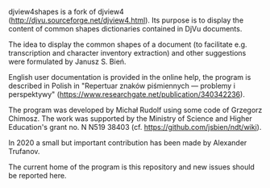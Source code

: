 djview4shapes is a fork of djview4
(http://djvu.sourceforge.net/djview4.html).  Its purpose is to display
the content of common shapes dictionaries contained in DjVu
documents.

The idea to display the common shapes of a document (to facilitate
e.g. transcription and character inventory extraction) and other
suggestions were formulated by Janusz S. Bień. 

English user documentation is provided in the online help, the program
is described in Polish in "Repertuar znaków piśmiennych — problemy i
perspektywy" (https://www.researchgate.net/publication/340342236).

The program was developed by Michał Rudolf using some code of Grzegorz
Chimosz.  The work was supported by the Ministry of Science and Higher
Education's grant no. N N519 38403 (cf.
https://github.com/jsbien/ndt/wiki).

In 2020 a small but important contribution has been made by Alexander
Trufanov.

The current home of the program is this repository and new issues
should be reported here.


